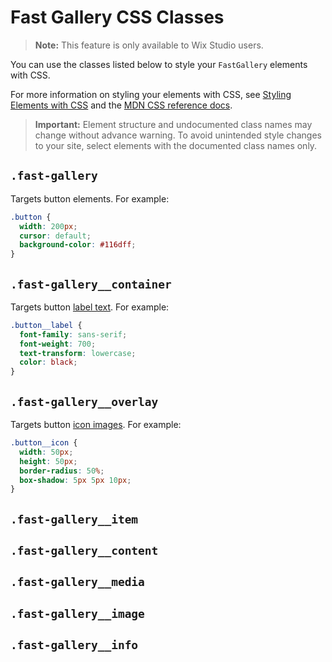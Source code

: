 

# Fast Gallery CSS Classes

> **Note:** This feature is only available to Wix Studio users.

You can use the classes listed below
to style your `FastGallery` elements with CSS.

For more information on styling your elements with CSS, see
[Styling Elements with CSS]($w/styling-elements-with-css) and the
[MDN CSS reference docs](https://developer.mozilla.org/en-US/docs/Learn/CSS).

<blockquote class="important">

__Important:__
Element structure and undocumented class names
may change without advance warning.
To avoid unintended style changes to your site,
select elements with the documented class names only.

</blockquote>

## `.fast-gallery`

Targets button elements.
For example:

```css
.button {
  width: 200px;
  cursor: default;
  background-color: #116dff;
}
```

## `.fast-gallery__container`

Targets button [label text]($w/button/label).
For example:

```css
.button__label {
  font-family: sans-serif;
  font-weight: 700;
  text-transform: lowercase;
  color: black;
}
```

## `.fast-gallery__overlay`

Targets button [icon images]($w/button/icon).
For example:

```css
.button__icon {
  width: 50px;
  height: 50px;
  border-radius: 50%;
  box-shadow: 5px 5px 10px;
}
```

## `.fast-gallery__item`

## `.fast-gallery__content`

## `.fast-gallery__media`

## `.fast-gallery__image`

## `.fast-gallery__info`